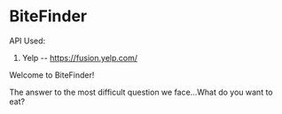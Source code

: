 # BiteFinder

API Used:
1. Yelp -- https://fusion.yelp.com/

Welcome to BiteFinder! 

The answer to the most difficult question we face...What do you want to eat?